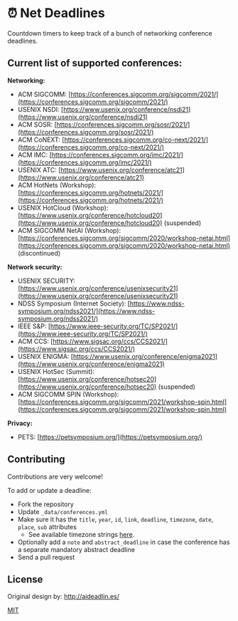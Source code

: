 # :alarm_clock: Net Deadlines

Countdown timers to keep track of a bunch of networking conference deadlines.

## Current list of supported conferences:

**Networking:**

- ACM SIGCOMM:                          [https://conferences.sigcomm.org/sigcomm/2021/](https://conferences.sigcomm.org/sigcomm/2021/)
- USENIX NSDI:                              [https://www.usenix.org/conference/nsdi21](https://www.usenix.org/conference/nsdi21)
- ACM SOSR:                                  [https://conferences.sigcomm.org/sosr/2021/](https://conferences.sigcomm.org/sosr/2021/)
- ACM CoNEXT:                              [https://conferences.sigcomm.org/co-next/2021/](https://conferences.sigcomm.org/co-next/2021/)
- ACM IMC:                                      [https://conferences.sigcomm.org/imc/2021/](https://conferences.sigcomm.org/imc/2021/)
- USENIX ATC:                                [https://www.usenix.org/conference/atc21](https://www.usenix.org/conference/atc21)
- ACM HotNets (Workshop):         [https://conferences.sigcomm.org/hotnets/2021/](https://conferences.sigcomm.org/hotnets/2021/)
- USENIX HotCloud (Workshop):  [https://www.usenix.org/conference/hotcloud20](https://www.usenix.org/conference/hotcloud20) (suspended)
- ACM SIGCOMM NetAI (Workshop): [https://conferences.sigcomm.org/sigcomm/2020/workshop-netai.html](https://conferences.sigcomm.org/sigcomm/2020/workshop-netai.html) (discontinued)

**Network security:**

- USENIX SECURITY:                                 [https://www.usenix.org/conference/usenixsecurity21](https://www.usenix.org/conference/usenixsecurity21)
- NDSS Symposium (Internet Society):   [https://www.ndss-symposium.org/ndss2021/](https://www.ndss-symposium.org/ndss2021/)
- IEEE S&P:                                                  [https://www.ieee-security.org/TC/SP2021/](https://www.ieee-security.org/TC/SP2021/)
- ACM CCS:                                                 [https://www.sigsac.org/ccs/CCS2021/](https://www.sigsac.org/ccs/CCS2021/)
- USENIX ENIGMA:                                     [https://www.usenix.org/conference/enigma2021](https://www.usenix.org/conference/enigma2021)
- USENIX HotSec (Summit):  [https://www.usenix.org/conference/hotsec20](https://www.usenix.org/conference/hotsec20) (suspended)
- ACM SIGCOMM SPIN (Workshop): [https://conferences.sigcomm.org/sigcomm/2021/workshop-spin.html](https://conferences.sigcomm.org/sigcomm/2021/workshop-spin.html)

**Privacy:**

- PETS: [https://petsymposium.org/](https://petsymposium.org/)


## Contributing

Contributions are very welcome!

To add or update a deadline:
- Fork the repository
- Update `_data/conferences.yml`
- Make sure it has the `title`, `year`, `id`, `link`, `deadline`, `timezone`, `date`, `place`, `sub` attributes
    + See available timezone strings [here](https://momentjs.com/timezone/).
- Optionally add a `note` and `abstract_deadline` in case the conference has a separate mandatory abstract deadline
- Send a pull request


## License

Original design by: http://aideadlin.es/

[MIT](https://abhshkdz.mit-license.org/)
